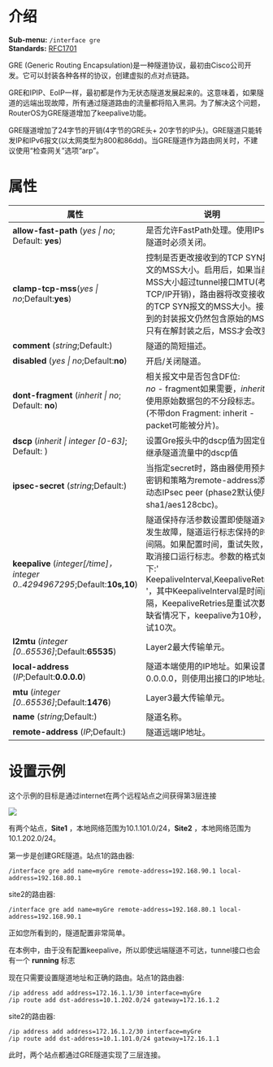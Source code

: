 # 介绍

**Sub-menu:** `/interface gre`  
**Standards:** [RFC1701](https://tools.ietf.org/html/rfc1701)

GRE (Generic Routing Encapsulation)是一种隧道协议，最初由Cisco公司开发。它可以封装各种各样的协议，创建虚拟的点对点链路。

GRE和IPIP、EoIP一样，最初都是作为无状态隧道发展起来的。这意味着，如果隧道的远端出现故障，所有通过隧道路由的流量都将陷入黑洞。为了解决这个问题，RouterOS为GRE隧道增加了keepalive功能。

GRE隧道增加了24字节的开销(4字节的GRE头+ 20字节的IP头)。GRE隧道只能转发IP和IPv6报文(以太网类型为800和86dd)。当GRE隧道作为路由网关时，不建议使用“检查网关”选项“arp”。

# 属性

| 属性                                                                       | 说明                                                                                                                                                                                                                                                                          |
| -------------------------------------------------------------------------- | ----------------------------------------------------------------------------------------------------------------------------------------------------------------------------------------------------------------------------------------------------------------------------- |
| **allow-fast-path** (_yes \| no_; Default: **yes**)                        | 是否允许FastPath处理。使用IPsec隧道时必须关闭。                                                                                                                                                                                                                               |
| **clamp-tcp-mss**(_yes \| no_;Default:**yes**)                             | 控制是否更改接收到的TCP SYN报文的MSS大小。启用后，如果当前MSS大小超过tunnel接口MTU(考虑TCP/IP开销)，路由器将改变接收到的TCP SYN报文的MSS大小。接收到的封装报文仍然包含原始的MSS，只有在解封装之后，MSS才会改变。                                                              |
| **comment** (_string_;Default:)                                            | 隧道的简短描述。                                                                                                                                                                                                                                                              |
| **disabled** (_yes \| no_;Default:**no**)                                  | 开启/关闭隧道。                                                                                                                                                                                                                                                               |
| **dont-fragment** (_inherit \| no_; Default: **no**)                       | 相关报文中是否包含DF位:<br>_no_ - fragment如果需要，_inherit_ -使用原始数据包的不分段标志。<br>(不带don Fragment: inherit - packet可能被分片)。                                                                                                                               |
| **dscp** (_inherit \| integer [0-63]_; Default: )                          | 设置Gre报头中的dscp值为固定值或继承隧道流量中的dscp值                                                                                                                                                                                                                         |
| **ipsec-secret** (_string_;Default:)                                       | 当指定secret时，路由器使用预共享密钥和策略为remote-address添加动态IPsec peer (phase2默认使用sha1/aes128cbc)。                                                                                                                                                                 |
| **keepalive** (_integer[/time]，integer 0..4294967295_;Default:**10s,10**) | 隧道保持存活参数设置即使隧道对端发生故障，隧道运行标志保持的时间间隔。如果配置时间，重试失败，则取消接口运行标志。参数的格式如下:' KeepaliveInterval,KeepaliveRetries '，其中KeepaliveInterval是时间间隔，KeepaliveRetries是重试次数。缺省情况下，keepalive为10秒，重试10次。 |
| **l2mtu** (_integer [0..65536]_;Default:**65535**)                         | Layer2最大传输单元。                                                                                                                                                                                                                                                          |
| **local-address** (_IP_;Default:**0.0.0.0**)                               | 隧道本端使用的IP地址。如果设置为0.0.0.0，则使用出接口的IP地址。                                                                                                                                                                                                               |
| **mtu** (_integer [0..65536]_;Default:**1476**)                            | Layer3最大传输单元。                                                                                                                                                                                                                                                          |
| **name** (_string_;Default:)                                               | 隧道名称。                                                                                                                                                                                                                                                                    |
| **remote-address** (_IP_;Default:)                                         | 隧道远端IP地址。                                                                                                                                                                                                                                                              |

# 设置示例

这个示例的目标是通过internet在两个远程站点之间获得第3层连接

![](https://help.mikrotik.com/docs/download/attachments/24805531/Site-to-site-gre-example.jpg?version=1&modificationDate=1612794055516&api=v2)

有两个站点，**Site1** ，本地网络范围为10.1.101.0/24，**Site2** ，本地网络范围为10.1.202.0/24。

第一步是创建GRE隧道。站点1的路由器:

`/interface gre add name=myGre remote-address=192.168.90.1 local-address=192.168.80.1`

site2的路由器:

`/interface gre add name=myGre remote-address=192.168.80.1 local-address=192.168.90.1`

正如您所看到的，隧道配置非常简单。

在本例中，由于没有配置keepalive，所以即使远端隧道不可达，tunnel接口也会有一个 **running** 标志

现在只需要设置隧道地址和正确的路由。站点1的路由器:

```shell
/ip address add address=172.16.1.1/30 interface=myGre
/ip route add dst-address=10.1.202.0/24 gateway=172.16.1.2
```

site2的路由器:

```shell
/ip address add address=172.16.1.2/30 interface=myGre
/ip route add dst-address=10.1.101.0/24 gateway=172.16.1.1
```

此时，两个站点都通过GRE隧道实现了三层连接。